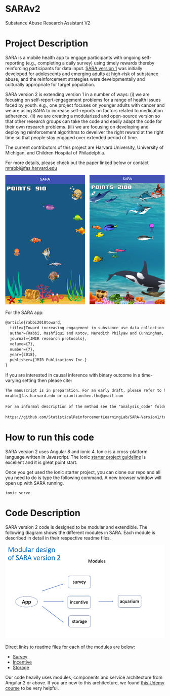 # SARAv2
Substance Abuse Research Assistant V2


# Project Description
SARA is a mobile health app to engage participants with ongoing self-reporting (e.g., completing a daily survey) using timely rewards thereby reinforcing participants for data input. [SARA version 1](https://github.com/StatisticalReinforcementLearningLab/SARA-Version1) was initially developed for adolescents and emerging adults at high-risk of substance abuse, and the reinforcement strategies were developmentally and culturally appropriate for target population. 


SARA version 2 is extending version 1 in a number of ways: (i) we are focusing on self-report-engagement problems for a range of health issues faced by youth. e.g., one project focuses on younger adults with cancer and we are using SARA to increase self-reports on factors related to medication adherence. (ii) we are creating a modularized and open-source version so that other research groups can take the code and easily adapt the code for their own research problems. (iii) we are focusing on developing and deploying reinforcement algorithms to develiver the right reward at the right time so that people stay engaged over extended period of time.  

The current contributors of this project are Harvard University, University of Michigan, and Children Hospital of Philadelphia.

For more details, please check out the paper linked below or contact mrabbi@fas.harvard.edu

<p align="center">
  <img src="https://raw.githubusercontent.com/StatisticalReinforcementLearningLab/SARA-Version1/master/app_code/9850-169539-1-SP.png" width="650"/>
</p>

For the SARA app:

```tex
@article{rabbi2018toward,
  title={Toward increasing engagement in substance use data collection: development of the Substance Abuse Research Assistant app and protocol for a microrandomized trial using adolescents and emerging adults},
  author={Rabbi, Mashfiqui and Kotov, Meredith Philyaw and Cunningham, Rebecca and Bonar, Erin E and Nahum-Shani, Inbal and Klasnja, Predrag and Walton, Maureen and Murphy, Susan},
  journal={JMIR research protocols},
  volume={7},
  number={7},
  year={2018},
  publisher={JMIR Publications Inc.}
}
```

If you are interested in causal inference with binary outcome in a time-varying setting then please cite:

```tex
The manuscript is in preparation. For an early draft, please refer to https://arxiv.org/abs/1906.00528 or contact
mrabbi@fas.harvard.edu or qiantianchen.thu@gmail.com 

For an informal description of the method see the "analysis_code" folder at the following link

https://github.com/StatisticalReinforcementLearningLab/SARA-Version1/tree/master/analysis_code.
```





# How to run this code 
SARA version 2 uses Angular 8 and ionic 4. Ionic is a cross-platform language written in Javascript. The ionic [starter project guideline](https://ionicframework.com/getting-started) is excellent and it is great point start.  

Once you get used the ionic starter project, you can clone our repo and all you need to do is type the following command. A new browser window will open up with SARA running.

```
ionic serve
```




# Code Description 
SARA version 2 code is designed to be modular and extendible. The following diagram shows the different modules in SARA. Each module is described in detail in their respective readme files. 

<p align="center">
  <img src="https://raw.githubusercontent.com/StatisticalReinforcementLearningLab/SARAv2/master/modular_sara.png" width="650"/>
</p>

Direct links to readme files for each of the modules are below:
- [Survey](https://github.com/StatisticalReinforcementLearningLab/SARAv2/tree/master/src/app/survey)
- [Incentive](https://github.com/StatisticalReinforcementLearningLab/SARAv2/tree/master/src/app/incentive)
- [Storage](https://github.com/StatisticalReinforcementLearningLab/SARAv2/tree/master/src/app/storage)

Our code heavily uses modules, components and service architecture from Angular 2 or above. If you are new to this architecture, we found [this Udemy course](https://www.udemy.com/course/the-complete-angular-master-class/) to be very helpful.  





